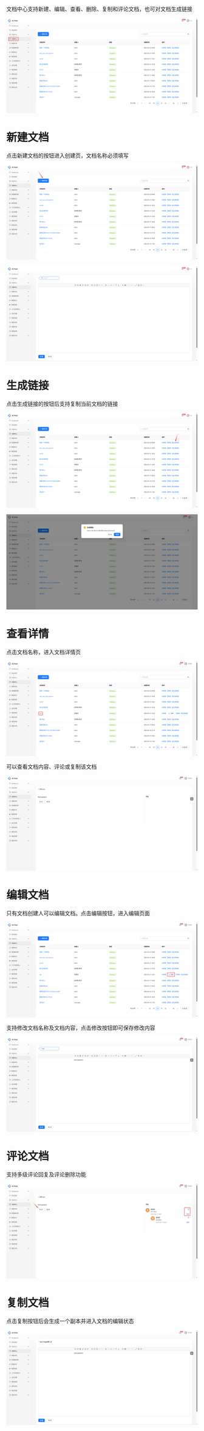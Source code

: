 文档中心支持新建、编辑、查看、删除、复制和评论文档，也可对文档生成链接

![](images/文档中心/image.png)



# 新建文档

点击新建文档的按钮进入创建页，文档名称必须填写

![](images/文档中心/image-1.png)

![](images/文档中心/image-2.png)



# 生成链接

点击生成链接的按钮后支持复制当前文档的链接

![](images/文档中心/image-3.png)

![](images/文档中心/image-4.png)



# 查看详情

点击文档名称，进入文档详情页

![](images/文档中心/image-5.png)

可以查看文档内容、评论或复制该文档

![](images/文档中心/image-6.png)



# 编辑文档

只有文档创建人可以编辑文档。点击编辑按钮，进入编辑页面

![](images/文档中心/image-7.png)

支持修改文档名称及文档内容，点击修改按钮即可保存修改内容

![](images/文档中心/image-8.png)



# 评论文档

支持多级评论回复及评论删除功能

![](images/文档中心/image-9.png)



# 复制文档

点击复制按钮后会生成一个副本并进入文档的编辑状态

![](images/文档中心/image-10.png)

